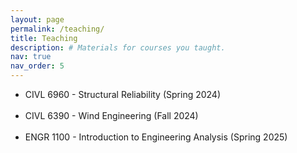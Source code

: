 ```yaml
---
layout: page
permalink: /teaching/
title: Teaching
description: # Materials for courses you taught.
nav: true
nav_order: 5
---
```


- CIVL 6960 - Structural Reliability (Spring 2024)  
  <br>
- CIVL 6390 - Wind Engineering (Fall 2024)  
  <br>
- ENGR 1100 - Introduction to Engineering Analysis (Spring 2025)

<!-- For now, this page is assumed to be a static description of your courses. You can convert it to a collection similar to `_projects/` so that you can have a dedicated page for each course.

Organize your courses by years, topics, or universities, however you like! -->
